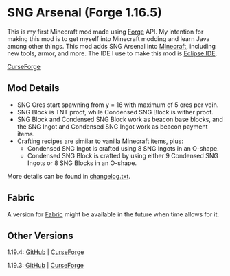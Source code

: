 # SNG Arsenal (Forge 1.16.5)

This is my first Minecraft mod made using [Forge](https://files.minecraftforge.net/) API. My intention for making this mod is to get myself into Minecraft modding and learn Java among other things. This mod adds SNG Arsenal into [Minecraft](https://www.minecraft.net/), including new tools, armor, and more. The IDE I use to make this mod is [Eclipse IDE](https://www.eclipse.org/downloads/).

[CurseForge](https://www.curseforge.com/minecraft/mc-mods/sng-arsenal)

## Mod Details
- SNG Ores start spawning from y = 16 with maximum of 5 ores per vein.
- SNG Block is TNT proof, while Condensed SNG Block is wither proof.
- SNG Block and Condensed SNG Block work as beacon base blocks, and the SNG Ingot and Condensed SNG Ingot work as beacon payment items.
- Crafting recipes are similar to vanilla Minecraft items, plus:
	- Condensed SNG Ingot is crafted using 8 SNG Ingots in an O-shape.
	- Condensed SNG Block is crafted by using either 9 Condensed SNG Ingots or 8 SNG Blocks in an O-shape.

More details can be found in [changelog.txt](https://github.com/StarSNG25/SNG-Arsenal/blob/1.16.5-forge/changelog.txt).

## Fabric
A version for [Fabric](https://fabricmc.net/) might be available in the future when time allows for it.

## Other Versions
1.19.4: [GitHub](https://github.com/StarSNG25/SNG-Arsenal/tree/1.19.4-forge) | [CurseForge](https://www.curseforge.com/minecraft/mc-mods/sng-arsenal/files/all?filter-game-version=2020709689%3A9776)

1.19.3: [GitHub](https://github.com/StarSNG25/SNG-Arsenal/tree/1.19.3-forge) | [CurseForge](https://www.curseforge.com/minecraft/mc-mods/sng-arsenal/files/all?filter-game-version=2020709689%3A9550)
